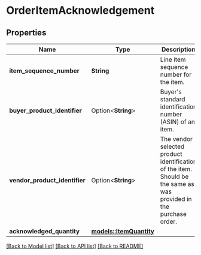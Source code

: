 # OrderItemAcknowledgement

## Properties

Name | Type | Description | Notes
------------ | ------------- | ------------- | -------------
**item_sequence_number** | **String** | Line item sequence number for the item. | 
**buyer_product_identifier** | Option<**String**> | Buyer's standard identification number (ASIN) of an item. | [optional]
**vendor_product_identifier** | Option<**String**> | The vendor selected product identification of the item. Should be the same as was provided in the purchase order. | [optional]
**acknowledged_quantity** | [**models::ItemQuantity**](ItemQuantity.md) |  | 

[[Back to Model list]](../README.md#documentation-for-models) [[Back to API list]](../README.md#documentation-for-api-endpoints) [[Back to README]](../README.md)


